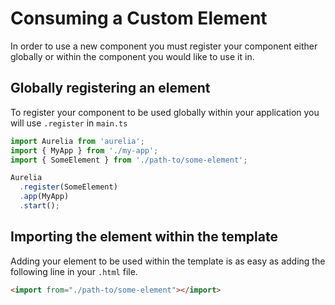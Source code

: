 # Consuming a Custom Element
In order to use a new component you must register your component either globally or within the component you would like to use it in.

## Globally registering an element
To register your component to be used globally within your application you will use `.register` in `main.ts`
```javascript
import Aurelia from 'aurelia';
import { MyApp } from './my-app';
import { SomeElement } from './path-to/some-element';

Aurelia
  .register(SomeElement)
  .app(MyApp)
  .start();
  ```

## Importing the element within the template
Adding your element to be used within the template is as easy as adding the following line in your `.html` file.
```html
<import from="./path-to/some-element"></import>
```
